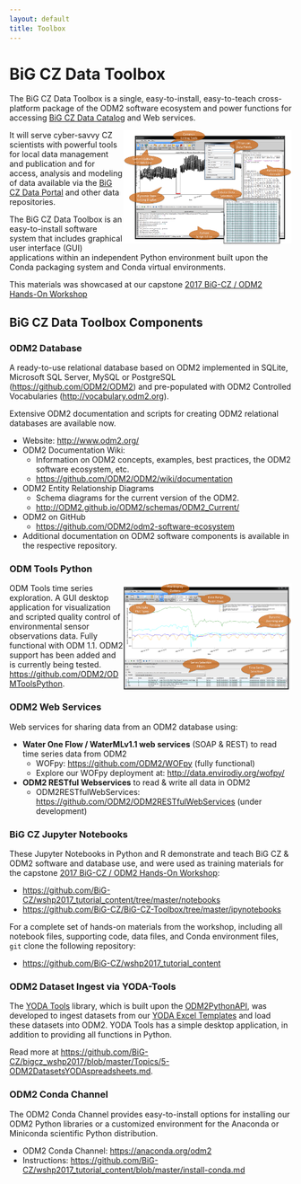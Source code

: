 ```yaml
---
layout: default
title: Toolbox
---
```


# BiG CZ Data Toolbox

The BiG CZ Data Toolbox is a single, easy-to-install, easy-to-teach cross-platform package of the ODM2 software ecosystem and power functions for accessing [BiG CZ Data Catalog](http://bigcz.org/catalog) and Web services.

<img src="https://github.com/BiG-CZ/bigcz.org/blob/master/assets/img/ODM2-Tools-Screenshot2-PowerFunctions.png?raw=true" align="right" width="300">

It will serve cyber-savvy CZ scientists with powerful tools for local data management and publication and for access, analysis and modeling of data available via the [BiG CZ Data Portal](http://bigcz.org/portal/) and other data repositories.

The BiG CZ Data Toolbox is an easy-to-install software system that includes graphical user interface (GUI) applications within an independent Python environment built upon the Conda packaging system and Conda virtual environments.

This materials was showcased at our capstone [2017 BiG-CZ / ODM2 Hands-On Workshop](https://github.com/BiG-CZ/bigcz_wshp2017)

## BiG CZ Data Toolbox Components

### ODM2 Database

A ready-to-use relational database based on ODM2 implemented in SQLite, Microsoft SQL Server, MySQL or PostgreSQL (<https://github.com/ODM2/ODM2>) and pre-populated with ODM2 Controlled Vocabularies (<http://vocabulary.odm2.org>).

Extensive ODM2 documentation and scripts for creating ODM2 relational databases are available now.

- Website: <http://www.odm2.org/>
- ODM2 Documentation Wiki:
  - Information on ODM2 concepts, examples, best practices, the ODM2 software ecosystem, etc.
  - <https://github.com/ODM2/ODM2/wiki/documentation>
- ODM2 Entity Relationship Diagrams
  - Schema diagrams for the current version of the ODM2.
  - <http://ODM2.github.io/ODM2/schemas/ODM2_Current/>
- ODM2 on GitHub
  - <https://github.com/ODM2/odm2-software-ecosystem>
- Additional documentation on ODM2 software components is available in the respective repository.

### ODM Tools Python

<img src="https://github.com/BiG-CZ/bigcz.org/blob/master/assets/img/ODM2-Tools-Screenshot1-TimeSeriesFunctions.png?raw=true" align="right" width="300">

ODM Tools time series exploration.
A GUI desktop application for visualization and scripted quality control of environmental sensor observations data. Fully functional with ODM 1.1. ODM2 support has been added and is currently being tested.  <https://github.com/ODM2/ODMToolsPython>.

### ODM2 Web Services

Web services for sharing data from an ODM2 database using:

* **Water One Flow / WaterMLv1.1 web services** (SOAP & REST) to read time series data from ODM2 
  * WOFpy: <https://github.com/ODM2/WOFpy> (fully functional)
  * Explore our WOFpy deployment at: <http://data.envirodiy.org/wofpy/>
* **ODM2 RESTful Webservices** to read & write all data in ODM2
  * ODM2RESTfulWebServices: <https://github.com/ODM2/ODM2RESTfulWebServices> (under development)
  
### BiG CZ Jupyter Notebooks
These Jupyter Notebooks in Python and R demonstrate and teach BiG CZ & ODM2 software and database use, and were used as training materials for the capstone [2017 BiG-CZ / ODM2 Hands-On Workshop](https://github.com/BiG-CZ/bigcz_wshp2017):

* <https://github.com/BiG-CZ/wshp2017_tutorial_content/tree/master/notebooks>
* <https://github.com/BiG-CZ/BiG-CZ-Toolbox/tree/master/ipynotebooks>

For a complete set of hands-on materials from the workshop, including all notebook files, supporting code, data files, and Conda environment files, `git` clone the following repository:

* <https://github.com/BiG-CZ/wshp2017_tutorial_content>

### ODM2 Dataset Ingest via YODA-Tools

The [YODA Tools](https://github.com/ODM2/YODA-Tools) library, which is built upon the [ODM2PythonAPI](https://github.com/ODM2/ODM2PythonAPI), was developed to ingest datasets from our [YODA Excel Templates](https://github.com/ODM2/YODA-File/tree/master/excel_templates) and load these datasets into ODM2. YODA Tools has a simple desktop application, in addition to providing all functions in Python.

Read more at <https://github.com/BiG-CZ/bigcz_wshp2017/blob/master/Topics/5-ODM2DatasetsYODAspreadsheets.md>.


### ODM2 Conda Channel

The ODM2 Conda Channel provides easy-to-install options for installing our ODM2 Python libraries or a customized environment for the Anaconda or Miniconda scientific Python distribution.

* ODM2 Conda Channel: <https://anaconda.org/odm2>
* Instructions: <https://github.com/BiG-CZ/wshp2017_tutorial_content/blob/master/install-conda.md>

